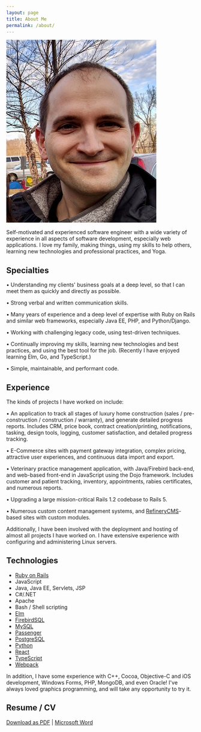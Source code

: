 ```yaml
---
layout: page
title: About Me
permalink: /about/
---
```


<img src="/assets/img/avatar.jpg" alt="William Manahan-Makley" class="avatar" width="400" height="487">

Self-motivated and experienced software engineer with a wide variety of experience in all aspects of software development, especially web applications. I love my family, making things, using my skills to help others, learning new technologies and professional practices, and Yoga.

## Specialties

• Understanding my clients' business goals at a deep level, so that I can meet them as quickly and directly as possible.

• Strong verbal and written communication skills.

• Many years of experience and a deep level of expertise with Ruby on Rails and similar web frameworks, especially Java EE, PHP, and Python/Django.

• Working with challenging legacy code, using test-driven techniques.

• Continually improving my skills, learning new technologies and best practices, and using the best tool for the job. (Recently I have enjoyed learning Elm, Go, and TypeScript.)

• Simple, maintainable, and performant code.

## Experience

The kinds of projects I have worked on include:

• An application to track all stages of luxury home construction (sales / pre-construction / construction / warranty), and generate detailed progress reports. Includes CRM, price book, contract creation/printing, notifications, tasking, design tools, logging, customer satisfaction, and detailed progress tracking.

• E-Commerce sites with payment gateway integration, complex pricing, attractive user experiences, and continuous data import and export.

• Veterinary practice management application, with Java/Firebird back-end, and web-based front-end in JavaScript using the Dojo framework. Includes customer and patient tracking, inventory, appointments, rabies certificates, and numerous reports.

• Upgrading a large mission-critical Rails 1.2 codebase to Rails 5.

• Numerous custom content management systems, and [RefineryCMS][refinerycms]-based sites with custom modules.

Additionally, I have been involved with the deployment and hosting of almost all projects I have worked on. I have extensive experience with configuring and administering Linux servers.

## Technologies

* [Ruby on Rails][rails]
* JavaScript
* Java, Java EE, Servlets, JSP
* C#/.NET
* Apache
* Bash / Shell scripting
* [Elm][elmlang]
* [FirebirdSQL][firebird]
* [MySQL][mysql]
* [Passenger][passenger]
* [PostgreSQL][postgres]
* [Python][python]
* [React][react]
* [TypeScript][typescript]
* [Webpack][webpack]

In addition, I have some experience with C++, Cocoa, Objective-C and iOS development, Windows Forms, PHP, MongoDB, and even Oracle! I've always loved graphics programming, and will take any opportunity to try it.

## Resume / CV

[Download as PDF][resume-pdf] \| [Microsoft Word][resume-docx]


[rails]: https://rubyonrails.org/
[refinerycms]: https://www.refinerycms.com/
[resume-pdf]: /assets/pdf/William-Makley-Resume.pdf
[resume-docx]: /assets/docx/William-Makley-Resume.docx
[elmlang]: https://elm-lang.org/
[passenger]: https://www.phusionpassenger.com/
[postgres]: https://www.postgresql.org/
[webpack]: https://webpack.js.org/
[typescript]: https://www.typescriptlang.org/
[mysql]: https://www.mysql.com/
[firebird]: https://firebirdsql.org/
[react]: https://reactjs.org/
[python]: https://www.python.org/
